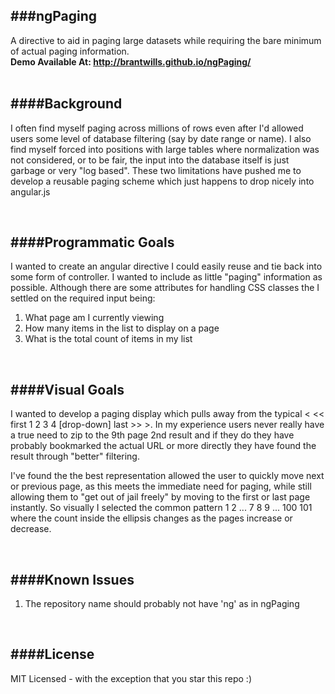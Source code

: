 ###ngPaging
--------------
A directive to aid in paging large datasets while requiring the bare minimum of actual paging information.
<br/>
<b>Demo Available At: http://brantwills.github.io/ngPaging/</b>
<br/>
<br/>

####Background
--------------
I often find myself paging across millions of rows even after I'd allowed users some level of database filtering (say by date range or name).  I also find myself forced into positions with large tables where normalization was not considered, or to be fair, the input into the database itself is just garbage or very "log based".  These two limitations have pushed me to develop a reusable paging scheme which just happens to drop nicely into angular.js

<br/>


####Programmatic Goals
-------------
I wanted to create an angular directive I could easily reuse and tie back into some form of controller.  I wanted to include as little "paging" information as possible.  Although there are some attributes for handling CSS classes the I settled on the required input being:

1. What page am I currently viewing
2. How many items in the list to display on a page
3. What is the total count of items in my list

<br/>



####Visual Goals
--------------
I wanted to develop a paging display which pulls away from the typical < << first 1 2 3 4 [drop-down] last >> >.  In my experience users never really have a true need to zip to the 9th page 2nd result and if they do they have probably bookmarked the actual URL or more directly they have found the result through "better" filtering.

I've found the the best representation allowed the user to quickly move next or previous page, as this meets the immediate need for paging, while still allowing them to "get out of jail freely" by moving to the first or last page instantly. So visually I selected the common pattern 1 2 ... 7 8 9 ... 100 101 where the count inside the ellipsis changes as the pages increase or decrease.

<br/>


####Known Issues
--------------
1. The repository name should probably not have 'ng' as in ngPaging

<br/>



####License
--------------  
MIT Licensed - with the exception that you star this repo :)

<br/>